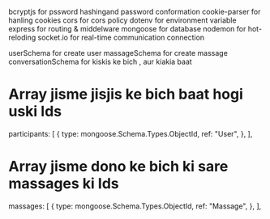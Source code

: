bcryptjs for pssword hashingand password conformation
cookie-parser for hanling cookies
cors for cors policy
dotenv for environment variable
express for routing & middelware
mongoose for database
nodemon for hot-reloding
socket.io for real-time communication connection


userSchema for create user
massageSchema for create massage
conversationSchema for kiskis ke bich , aur kiakia baat


# Array jisme jisjis ke bich baat hogi uski Ids
 participants: [
    {
      type: mongoose.Schema.Types.ObjectId,
      ref: "User",
    },
  ],


# Array jisme dono ke bich ki sare massages ki Ids
  massages: [
    {
      type: mongoose.Schema.Types.ObjectId,
      ref: "Massage",
    },
  ],
